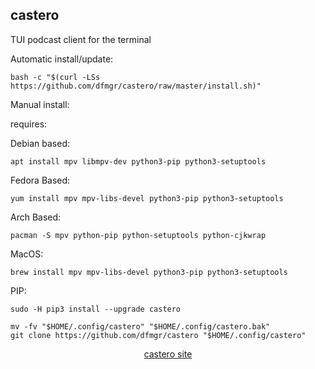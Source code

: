 ## castero  
  
TUI podcast client for the terminal  
  
Automatic install/update:

```shell
bash -c "$(curl -LSs https://github.com/dfmgr/castero/raw/master/install.sh)"
```

Manual install:
  
requires:

Debian based:

```shell
apt install mpv libmpv-dev python3-pip python3-setuptools
```  

Fedora Based:

```shell
yum install mpv mpv-libs-devel python3-pip python3-setuptools
```  

Arch Based:

```shell
pacman -S mpv python-pip python-setuptools python-cjkwrap
```  

MacOS:  

```shell
brew install mpv mpv-libs-devel python3-pip python3-setuptools
```
  
PIP:  

```shell
sudo -H pip3 install --upgrade castero
```

```shell
mv -fv "$HOME/.config/castero" "$HOME/.config/castero.bak"
git clone https://github.com/dfmgr/castero "$HOME/.config/castero"
```
  
<p align=center>
  <a href="https://github.com/xgi/castero" target="_blank" rel="noopener noreferrer">castero site</a>
</p>  
